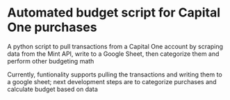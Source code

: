 # Automated budget script for Capital One purchases
A python script to pull transactions from a Capital One account by scraping data from the Mint API, write to a Google Sheet, then categorize them and perform other budgeting math

Currently, funtionality supports pulling the transactions and writing them to a google sheet; next development steps are to categorize purchases and calculate budget based on data
